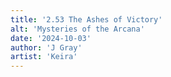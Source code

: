 ```yaml
---
title: '2.53 The Ashes of Victory'
alt: 'Mysteries of the Arcana'
date: '2024-10-03'
author: 'J Gray'
artist: 'Keira'
---
```

